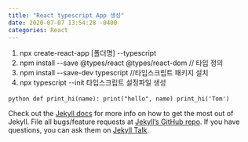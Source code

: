 ```yaml
---
title: "React typescript App 생성"
date: 2020-07-07 13:54:28 -0400
categories: React
---
```

1. npx create-react-app [폴더명] --typescript
2. npm install --save @types/react @types/react-dom // 타입 정의
3. npm install --save-dev typescript //타입스크립트 패키지 설치
4. npx typescript --init 타입스크립트 설정파일 생성

​```python
def print_hi(name):
  print("hello", name)
print_hi('Tom')
​```

Check out the [Jekyll docs][jekyll-docs] for more info on how to get the most out of Jekyll. File all bugs/feature requests at [Jekyll’s GitHub repo][jekyll-gh]. If you have questions, you can ask them on [Jekyll Talk][jekyll-talk].

[jekyll-docs]: https://jekyllrb.com/docs/home
[jekyll-gh]:   https://github.com/jekyll/jekyll
[jekyll-talk]: https://talk.jekyllrb.com/
